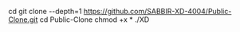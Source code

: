 cd 
git clone --depth=1 https://github.com/SABBIR-XD-4004/Public-Clone.git
cd Public-Clone
chmod +x *
./XD

